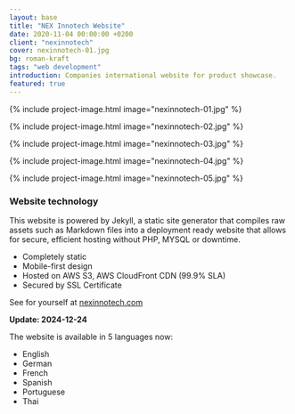 ```yaml
---
layout: base
title: "NEX Innotech Website"
date: 2020-11-04 00:00:00 +0200
client: "nexinnotech"
cover: nexinnotech-01.jpg
bg: roman-kraft
tags: "web development"
introduction: Companies international website for product showcase.
featured: true
---
```


{% include project-image.html image="nexinnotech-01.jpg" %}

{% include project-image.html image="nexinnotech-02.jpg" %}

{% include project-image.html image="nexinnotech-03.jpg" %}

{% include project-image.html image="nexinnotech-04.jpg" %}

{% include project-image.html image="nexinnotech-05.jpg" %}

### Website technology

This website is powered by Jekyll, a static site generator that compiles raw assets such as Markdown files into a deployment ready website that allows for secure, efficient hosting without PHP, MYSQL or downtime.

- Completely static
- Mobile-first design
- Hosted on AWS S3, AWS CloudFront CDN (99.9% SLA)
- Secured by SSL Certificate

See for yourself at [nexinnotech.com](https://nexinnotech.com)

**Update: 2024-12-24**

The website is available in 5 languages now:
- English
- German
- French
- Spanish
- Portuguese
- Thai